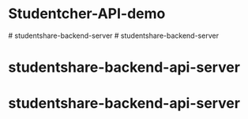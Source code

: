 # Studentcher-API-demo
#   s t u d e n t s h a r e - b a c k e n d - s e r v e r  
 # studentshare-backend-server
# studentshare-backend-api-server
# studentshare-backend-api-server
